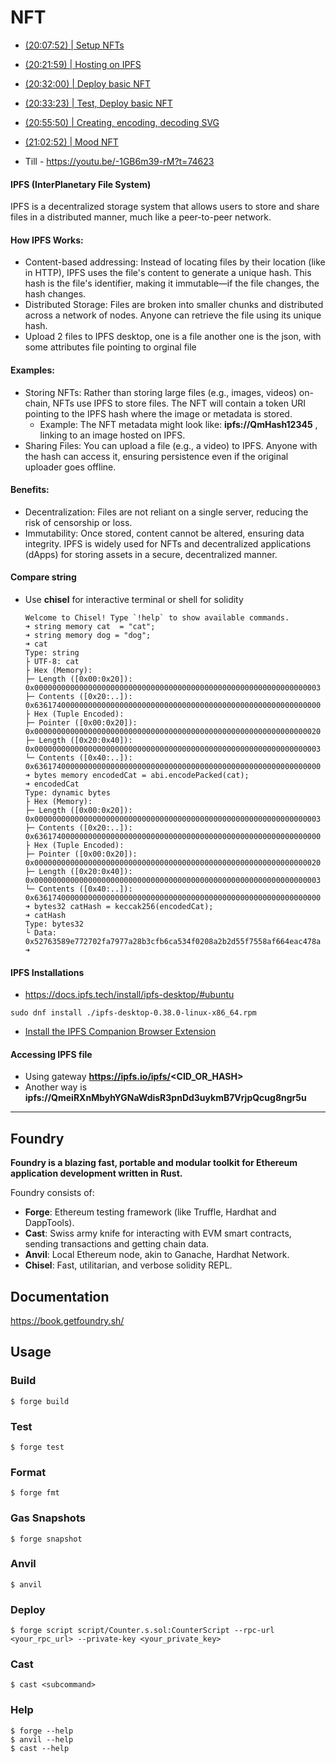 # NFT
 - [(20:07:52) | Setup NFTs](https://youtu.be/-1GB6m39-rM?t=72472)
 - [(20:21:59) | Hosting on IPFS](https://youtu.be/-1GB6m39-rM?t=73319)
 - [(20:32:00) | Deploy basic NFT](https://youtu.be/-1GB6m39-rM?t=73920)
 - [(20:33:23) | Test, Deploy basic NFT](https://youtu.be/-1GB6m39-rM?t=74003)
 - [(20:55:50) | Creating, encoding, decoding SVG](https://youtu.be/-1GB6m39-rM?t=75352)
 - [(21:02:52) | Mood NFT](https://youtu.be/-1GB6m39-rM?t=75772)

 - Till - https://youtu.be/-1GB6m39-rM?t=74623

#### IPFS (InterPlanetary File System)
IPFS is a decentralized storage system that allows users to store and share files in a distributed manner, much like a peer-to-peer network.

#### How IPFS Works:
 - Content-based addressing: Instead of locating files by their location (like in HTTP), IPFS uses the file's content to generate a unique hash. This hash is the file's identifier, making it immutable—if the file changes, the hash changes.
 - Distributed Storage: Files are broken into smaller chunks and distributed across a network of nodes. Anyone can retrieve the file using its unique hash.
 - Upload 2 files to IPFS desktop, one is a file another one is the json, with some attributes file pointing to orginal file
#### Examples:
 - Storing NFTs: Rather than storing large files (e.g., images, videos) on-chain, NFTs use IPFS to store files. The NFT will contain a token URI pointing to the IPFS hash where the image or metadata is stored.
    - Example: The NFT metadata might look like: __ipfs://QmHash12345__ , linking to an image hosted on IPFS.
 - Sharing Files: You can upload a file (e.g., a video) to IPFS. Anyone with the hash can access it, ensuring persistence even if the original uploader goes offline.
#### Benefits:
 - Decentralization: Files are not reliant on a single server, reducing the risk of censorship or loss.
 - Immutability: Once stored, content cannot be altered, ensuring data integrity.
IPFS is widely used for NFTs and decentralized applications (dApps) for storing assets in a secure, decentralized manner.

#### Compare string
 - Use **chisel** for interactive terminal or shell for solidity
   ```
   Welcome to Chisel! Type `!help` to show available commands.
   ➜ string memory cat  = "cat";
   ➜ string memory dog = "dog";
   ➜ cat
   Type: string
   ├ UTF-8: cat
   ├ Hex (Memory):
   ├─ Length ([0x00:0x20]): 0x0000000000000000000000000000000000000000000000000000000000000003
   ├─ Contents ([0x20:..]): 0x6361740000000000000000000000000000000000000000000000000000000000
   ├ Hex (Tuple Encoded):
   ├─ Pointer ([0x00:0x20]): 0x0000000000000000000000000000000000000000000000000000000000000020
   ├─ Length ([0x20:0x40]): 0x0000000000000000000000000000000000000000000000000000000000000003
   └─ Contents ([0x40:..]): 0x6361740000000000000000000000000000000000000000000000000000000000
   ➜ bytes memory encodedCat = abi.encodePacked(cat);
   ➜ encodedCat
   Type: dynamic bytes
   ├ Hex (Memory):
   ├─ Length ([0x00:0x20]): 0x0000000000000000000000000000000000000000000000000000000000000003
   ├─ Contents ([0x20:..]): 0x6361740000000000000000000000000000000000000000000000000000000000
   ├ Hex (Tuple Encoded):
   ├─ Pointer ([0x00:0x20]): 0x0000000000000000000000000000000000000000000000000000000000000020
   ├─ Length ([0x20:0x40]): 0x0000000000000000000000000000000000000000000000000000000000000003
   └─ Contents ([0x40:..]): 0x6361740000000000000000000000000000000000000000000000000000000000
   ➜ bytes32 catHash = keccak256(encodedCat);
   ➜ catHash
   Type: bytes32
   └ Data: 0x52763589e772702fa7977a28b3cfb6ca534f0208a2b2d55f7558af664eac478a
   ➜ 
   ```

#### IPFS Installations
 - https://docs.ipfs.tech/install/ipfs-desktop/#ubuntu
 ```
 sudo dnf install ./ipfs-desktop-0.38.0-linux-x86_64.rpm
 ```
 - [Install the IPFS Companion Browser Extension](https://docs.ipfs.tech/install/ipfs-companion/#prerequisites)
####  Accessing IPFS file
 - Using gateway __https://ipfs.io/ipfs/<CID_OR_HASH>__
 - Another way is __ipfs://QmeiRXnMbyhYGNaWdisR3pnDd3uykmB7VrjpQcug8ngr5u__
____
## Foundry

**Foundry is a blazing fast, portable and modular toolkit for Ethereum application development written in Rust.**

Foundry consists of:

-   **Forge**: Ethereum testing framework (like Truffle, Hardhat and DappTools).
-   **Cast**: Swiss army knife for interacting with EVM smart contracts, sending transactions and getting chain data.
-   **Anvil**: Local Ethereum node, akin to Ganache, Hardhat Network.
-   **Chisel**: Fast, utilitarian, and verbose solidity REPL.

## Documentation

https://book.getfoundry.sh/

## Usage

### Build

```shell
$ forge build
```

### Test

```shell
$ forge test
```

### Format

```shell
$ forge fmt
```

### Gas Snapshots

```shell
$ forge snapshot
```

### Anvil

```shell
$ anvil
```

### Deploy

```shell
$ forge script script/Counter.s.sol:CounterScript --rpc-url <your_rpc_url> --private-key <your_private_key>
```

### Cast

```shell
$ cast <subcommand>
```

### Help

```shell
$ forge --help
$ anvil --help
$ cast --help
```
